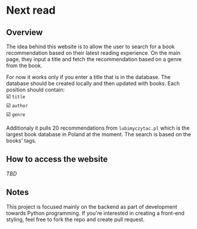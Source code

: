 # Next read

## Overview

The idea behind this website is to allow the user to search for a book recommendation
based on their latest reading experience. On the main page, they input a title and 
fetch the recommendation based on a genre from the book. 

For now it works only if you enter a title that is in the database. The database should be created locally and then updated with books. Each position should contain:  
:ballot_box_with_check: ```title```  
:ballot_box_with_check: ```author```  
:ballot_box_with_check: ```genre```  

Additionaly it pulls 20 recommendations from ```lubimyczytac.pl``` which is the largest book database in Poland at the moment. The search is based on the books' tags.

## How to access the website

*TBD*

## Notes

This project is focused mainly on the backend as part of development towards Python programming. If you're interested in creating a front-end styling, feel free to fork the repo and create pull request. 
